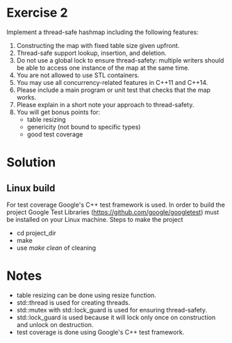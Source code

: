 Exercise 2
==========
Implement a thread-safe hashmap including the following features:
1. Constructing the map with fixed table size given upfront.
2. Thread-safe support lookup, insertion, and deletion.
3. Do not use a global lock to ensure thread-safety: multiple writers should be able to access one instance of the map at the same time.
4. You are not allowed to use STL containers.
5. You may use all concurrency-related features in C++11 and C++14.
6. Please include a main program or unit test that checks that the map works.
7. Please explain in a short note your approach to thread-safety.
8. You will get bonus points for:
   - table resizing
   - genericity (not bound to specific types)
   - good test coverage


# Solution
## Linux build
For test coverage Google's C++ test framework is used. In order to build the project Google Test Libraries (https://github.com/google/googletest) must be installed on your Linux machine. Steps to make the project
* cd project_dir
* make
* use *make clean* of cleaning

# Notes
* table resizing can be done using resize function.
* std::thread is used for creating threads.
* std::mutex with std::lock_guard is used for ensuring thread-safety.
* std::lock_guard is used because it will lock only once on construction and unlock on destruction.
* test coverage is done using Google's C++ test framework.












